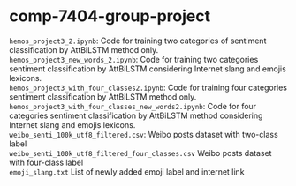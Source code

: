# comp-7404-group-project
```hemos_project3_2.ipynb```: Code for training two categories of sentiment classification by AttBiLSTM method only.<br>
```hemos_project3_new_words_2.ipynb```: Code for training two categories sentiment classification by AttBiLSTM considering Internet slang and emojis lexicons.<br>
```hemos_project3_with_four_classes2.ipynb```: Code for training four categories sentiment classification by AttBiLSTM method only.<br>
```hemos_project3_with_four_classes_new_words2.ipynb```: Code for four categories sentiment classification by AttBiLSTM method considering Internet slang and emojis lexicons.<br>
```weibo_senti_100k_utf8_filtered.csv```: Weibo posts dataset with two-class label<br>
```weibo_senti_100k_utf8_filtered_four_classes.csv``` Weibo posts dataset with four-class label<br>
```emoji_slang.txt``` List of newly added emoji label and internet link<br>
